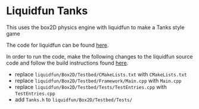 # Liquidfun Tanks
This uses the box2D physics engine with liquidfun to make a Tanks style game

The code for liquidfun can be found [here](https://github.com/google/liquidfun).

In order to run the code, make the following changes to the liquidfun source code and follow the build instructions found [here](http://google.github.io/liquidfun/Building/html/index.html).  
- replace `liquidfun/Box2D/Testbed/CMakeLists.txt` with `CMakeLists.txt`
- replace `liquidfun/Box2D/Testbed/Framework/Main.cpp` with `Main.cpp`
- replace `liquidfun/Box2D/Testbed/Tests/TestEntries.cpp` with `TestEntries.cpp`
- add `Tanks.h` to `liquidfun/Box2D/Testbed/Tests/`